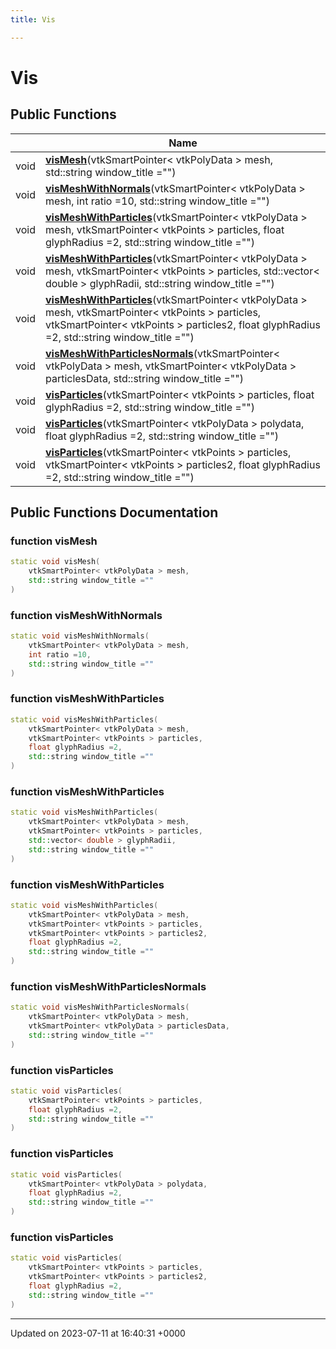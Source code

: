 ```yaml
---
title: Vis

---
```


# Vis





## Public Functions

|                | Name           |
| -------------- | -------------- |
| void | **[visMesh](../Classes/classVis.md#function-vismesh)**(vtkSmartPointer< vtkPolyData > mesh, std::string window_title ="") |
| void | **[visMeshWithNormals](../Classes/classVis.md#function-vismeshwithnormals)**(vtkSmartPointer< vtkPolyData > mesh, int ratio =10, std::string window_title ="") |
| void | **[visMeshWithParticles](../Classes/classVis.md#function-vismeshwithparticles)**(vtkSmartPointer< vtkPolyData > mesh, vtkSmartPointer< vtkPoints > particles, float glyphRadius =2, std::string window_title ="") |
| void | **[visMeshWithParticles](../Classes/classVis.md#function-vismeshwithparticles)**(vtkSmartPointer< vtkPolyData > mesh, vtkSmartPointer< vtkPoints > particles, std::vector< double > glyphRadii, std::string window_title ="") |
| void | **[visMeshWithParticles](../Classes/classVis.md#function-vismeshwithparticles)**(vtkSmartPointer< vtkPolyData > mesh, vtkSmartPointer< vtkPoints > particles, vtkSmartPointer< vtkPoints > particles2, float glyphRadius =2, std::string window_title ="") |
| void | **[visMeshWithParticlesNormals](../Classes/classVis.md#function-vismeshwithparticlesnormals)**(vtkSmartPointer< vtkPolyData > mesh, vtkSmartPointer< vtkPolyData > particlesData, std::string window_title ="") |
| void | **[visParticles](../Classes/classVis.md#function-visparticles)**(vtkSmartPointer< vtkPoints > particles, float glyphRadius =2, std::string window_title ="") |
| void | **[visParticles](../Classes/classVis.md#function-visparticles)**(vtkSmartPointer< vtkPolyData > polydata, float glyphRadius =2, std::string window_title ="") |
| void | **[visParticles](../Classes/classVis.md#function-visparticles)**(vtkSmartPointer< vtkPoints > particles, vtkSmartPointer< vtkPoints > particles2, float glyphRadius =2, std::string window_title ="") |

## Public Functions Documentation

### function visMesh

```cpp
static void visMesh(
    vtkSmartPointer< vtkPolyData > mesh,
    std::string window_title =""
)
```


### function visMeshWithNormals

```cpp
static void visMeshWithNormals(
    vtkSmartPointer< vtkPolyData > mesh,
    int ratio =10,
    std::string window_title =""
)
```


### function visMeshWithParticles

```cpp
static void visMeshWithParticles(
    vtkSmartPointer< vtkPolyData > mesh,
    vtkSmartPointer< vtkPoints > particles,
    float glyphRadius =2,
    std::string window_title =""
)
```


### function visMeshWithParticles

```cpp
static void visMeshWithParticles(
    vtkSmartPointer< vtkPolyData > mesh,
    vtkSmartPointer< vtkPoints > particles,
    std::vector< double > glyphRadii,
    std::string window_title =""
)
```


### function visMeshWithParticles

```cpp
static void visMeshWithParticles(
    vtkSmartPointer< vtkPolyData > mesh,
    vtkSmartPointer< vtkPoints > particles,
    vtkSmartPointer< vtkPoints > particles2,
    float glyphRadius =2,
    std::string window_title =""
)
```


### function visMeshWithParticlesNormals

```cpp
static void visMeshWithParticlesNormals(
    vtkSmartPointer< vtkPolyData > mesh,
    vtkSmartPointer< vtkPolyData > particlesData,
    std::string window_title =""
)
```


### function visParticles

```cpp
static void visParticles(
    vtkSmartPointer< vtkPoints > particles,
    float glyphRadius =2,
    std::string window_title =""
)
```


### function visParticles

```cpp
static void visParticles(
    vtkSmartPointer< vtkPolyData > polydata,
    float glyphRadius =2,
    std::string window_title =""
)
```


### function visParticles

```cpp
static void visParticles(
    vtkSmartPointer< vtkPoints > particles,
    vtkSmartPointer< vtkPoints > particles2,
    float glyphRadius =2,
    std::string window_title =""
)
```


-------------------------------

Updated on 2023-07-11 at 16:40:31 +0000